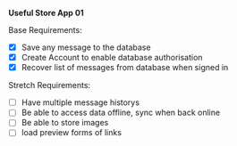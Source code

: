 **Useful Store App 01**

Base Requirements:
 - [X] Save any message to the database
 - [X] Create Account to enable database authorisation
 - [X] Recover list of messages from database when signed in

Stretch Requirements:
 - [ ] Have multiple message historys
 - [ ] Be able to access data offline, sync when back online
 - [ ] Be able to store images
 - [ ] load preview forms of links